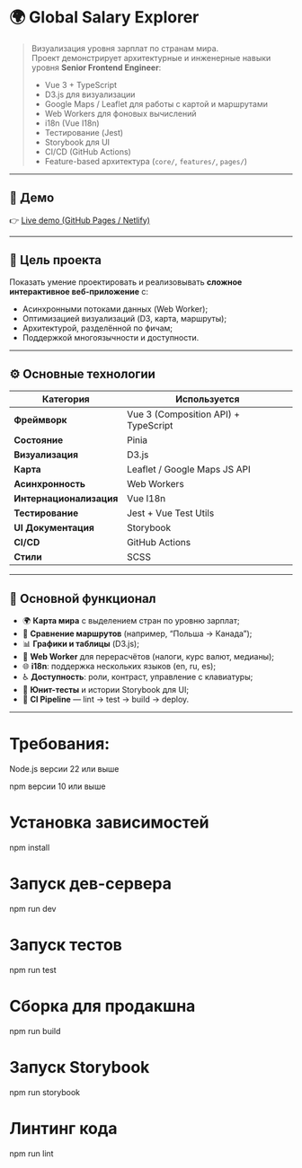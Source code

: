 # 🌍 Global Salary Explorer

> Визуализация уровня зарплат по странам мира.  
> Проект демонстрирует архитектурные и инженерные навыки уровня **Senior Frontend Engineer**:
>
> - Vue 3 + TypeScript
> - D3.js для визуализации
> - Google Maps / Leaflet для работы с картой и маршрутами
> - Web Workers для фоновых вычислений
> - i18n (Vue I18n)
> - Тестирование (Jest)
> - Storybook для UI
> - CI/CD (GitHub Actions)
> - Feature-based архитектура (`core/`, `features/`, `pages/`)

---

## 🚀 Демо

👉 [Live demo (GitHub Pages / Netlify)](https://google.com)

---

## 🧩 Цель проекта

Показать умение проектировать и реализовывать **сложное интерактивное веб-приложение** с:

- Асинхронными потоками данных (Web Worker);
- Оптимизацией визуализаций (D3, карта, маршруты);
- Архитектурой, разделённой по фичам;
- Поддержкой многоязычности и доступности.

---

## ⚙️ Основные технологии

| Категория               | Используется                         |
| ----------------------- | ------------------------------------ |
| **Фреймворк**           | Vue 3 (Composition API) + TypeScript |
| **Состояние**           | Pinia                                |
| **Визуализация**        | D3.js                                |
| **Карта**               | Leaflet / Google Maps JS API         |
| **Асинхронность**       | Web Workers                          |
| **Интернационализация** | Vue I18n                             |
| **Тестирование**        | Jest + Vue Test Utils                |
| **UI Документация**     | Storybook                            |
| **CI/CD**               | GitHub Actions                       |
| **Стили**               | SCSS                                 |

---

## 💼 Основной функционал

- 🌍 **Карта мира** с выделением стран по уровню зарплат;
- 🚗 **Сравнение маршрутов** (например, “Польша → Канада”);
- 📊 **Графики и таблицы** (D3.js);
- 🧮 **Web Worker** для перерасчётов (налоги, курс валют, медианы);
- 🌐 **i18n**: поддержка нескольких языков (en, ru, es);
- ♿ **Доступность**: роли, контраст, управление с клавиатуры;
- 🧪 **Юнит-тесты** и истории Storybook для UI;
- 🚀 **CI Pipeline** — lint → test → build → deploy.

---

# Требования:

Node.js версии 22 или выше

npm версии 10 или выше

# Установка зависимостей

npm install

# Запуск дев-сервера

npm run dev

# Запуск тестов

npm run test

# Сборка для продакшна

npm run build

# Запуск Storybook

npm run storybook

# Линтинг кода

npm run lint
